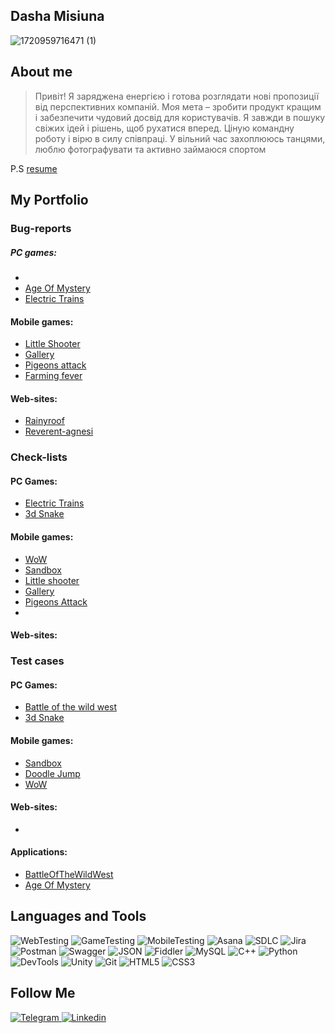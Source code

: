## Dasha Misiuna
![1720959716471 (1)](https://github.com/user-attachments/assets/1da1a332-2821-4a48-8209-a8425cf3f0d8)


## About me
> Привіт! Я заряджена енергією і готова розглядати нові пропозиції від 
перспективних компаній. Моя мета – зробити продукт кращим і 
забезпечити чудовий досвід для користувачів. Я завжди в пошуку 
свіжих ідей і рішень, щоб рухатися вперед. Ціную командну роботу і 
вірю в силу співпраці.
У вільний час захоплююсь танцями, люблю фотографувати та 
активно займаюся спортом

P.S [resume](https://drive.google.com/file/d/1LbLlHrpqmBVr4i04VXY2x6tCtTGELMCy/view?usp=sharing)

## My Portfolio 

### Bug-reports 

##### PC games:
- 
- [Age Of Mystery](https://trello.com/b/8GiEjDlG/age-of-mystery)
- [Electric Trains](https://trello.com/b/L1Vo6xdM/electric-trains)

#### Mobile games: 
- [Little Shooter](https://trello.com/b/CRTVrMPw/little-shooter)
- [Gallery](https://trello.com/b/HhgRGwcJ/gallery)
- [Pigeons attack](https://trello.com/b/YXpDayRc/pigeons-attack)
- [Farming fever](https://trello.com/b/ycsNA7fh/farming-fever)

#### Web-sites:
- [Rainyroof](https://trello.com/b/t4uMhyfC/rainyroof)
- [Reverent-agnesi](https://trello.com/b/i9W9jGSd/reverent-agnesi)

### Check-lists
#### PC Games:
- [Electric Trains](https://docs.google.com/spreadsheets/d/15iZ9MJT3I6edpQzELFuqE1WXgrFPj-KEaZZOU2GiyAQ/edit?usp=drive_link)
- [3d Snake](https://docs.google.com/spreadsheets/d/1NpbdhnP5BiBtC8tUzDo4qYp3WqPMI7MUu7R-A6-spcY/edit?usp=sharing)


#### Mobile games:

- [WoW](https://docs.google.com/spreadsheets/d/12Ca_S-BjpsnHkG5SOZzxBov3-ri7fkOdqSCkvMyDtks/edit?usp=sharing)
- [Sandbox](https://docs.google.com/spreadsheets/d/12Ca_S-BjpsnHkG5SOZzxBov3-ri7fkOdqSCkvMyDtks/edit?usp=sharing)
- [Little shooter](https://docs.google.com/spreadsheets/d/18-sjjlTxOzAsSr6Bhk9jOa7rMk3pH1GbBuYdL27dy3E/edit?usp=sharing)
- [Gallery](https://docs.google.com/spreadsheets/d/1hI2buZDR3zjK5rCObyun4ye8wmoGn2FvCvqnW6Z0FiM/edit?usp=sharing)
- [Pigeons Attack](https://docs.google.com/spreadsheets/d/1qviaNxZ3jng15jLlagoBqvlCmzDsweJ0Ve3n6r8DtXM/edit?usp=sharing)
- 

#### Web-sites:


### Test cases 

#### PC Games:
- [Battle of the wild west](https://docs.google.com/spreadsheets/d/10_c3SoBqf0KPJ6OlRY_xD5Xhx70uMH2Neqm4nfLeGX8/edit?usp=drive_link)
- [3d Snake](https://docs.google.com/spreadsheets/d/136ivqY2xo5oz-vdlvRGGIM13vFxLSHveLQAaxScz3vE/edit?usp=drive_link)

#### Mobile games:
- [Sandbox](https://docs.google.com/spreadsheets/d/1pwTspniI5JatRAGBmNenxltyjDbI-EZZMswuaqKNl10/edit?pli=1)
- [Doodle Jump](https://docs.google.com/spreadsheets/d/1MhfTgoHOLwwrqymwGvbPY6HNcO1OPzzucMwwEVgJRC8/edit?usp=sharing)
- [WoW](https://docs.google.com/spreadsheets/d/1FJ1ZcGdD-oYtfL9mlR7m4_AiYvqws2fLHPDKQYHzyYU/edit?usp=sharing)

#### Web-sites:
-


#### Applications:
- [BattleOfTheWildWest]()
- [Age Of Mystery]()


## Languages and Tools
![WebTesting](https://img.shields.io/badge/-WebTesting-556AC1?style=for-the-badge&logo=WebTesting&logoColor=556AC1)
![GameTesting](https://img.shields.io/badge/-GameTesting-FAB000?style=for-the-badge&logo=GameTesting&logoColor=FAB000)
![MobileTesting](https://img.shields.io/badge/-MobileTesting-4592C1?style=for-the-badge&logo=MobileTesting&logoColor=4592C1)
![Asana](https://img.shields.io/badge/-Asana-363639?style=for-the-badge&logo=Asana&logoColor=F06A6A)
![SDLC](https://img.shields.io/badge/-SDLC-A4BEF1?style=for-the-badge&logo=SDLC&logoColor=A4BEF1)
![Jira](https://img.shields.io/badge/-Jira-629FF6?style=for-the-badge&logo=Jira&logoColor=166BE0)
![Postman](https://img.shields.io/badge/-Postman-D7D0AD?style=for-the-badge&logo=Postman&logoColor=FB7C29)
![Swagger](https://img.shields.io/badge/-Swagger-173648?style=for-the-badge&logo=Swagger&logoColor=8BB600)
![JSON](https://img.shields.io/badge/-JSON-B2B2B2?style=for-the-badge&logo=JSON&logoColor=393939)
![Fiddler](https://img.shields.io/badge/-Fiddler-2B6D05?style=for-the-badge&logo=Fiddler&logoColor=2B6D05)
![MySQL](https://img.shields.io/badge/-MySQL-5181A2?style=for-the-badge&logo=MySQL&logoColor=00337E)
![C++](https://img.shields.io/badge/-C++-659AD2?style=for-the-badge&logo=C%2b%2b&logoColor=004482)
![Python](https://img.shields.io/badge/-Python-254A6B?style=for-the-badge&logo=Python&logoColor=FFE56A)
![DevTools](https://img.shields.io/badge/-DevTools-266EE4?style=for-the-badge&logo=DevTools&logoColor=266EE4)
![Unity](https://img.shields.io/badge/-Unity-757879?style=for-the-badge&logo=Unity&logoColor=000000)
![Git](https://img.shields.io/badge/-Git-181617?style=for-the-badge&logo=Git&logoColor=F0F0F0)
![HTML5](https://img.shields.io/badge/-HTML5-3A3B3D?style=for-the-badge&logo=HTML5&logoColor=64C18)
![CSS3](https://img.shields.io/badge/-CSS3-254ADC?style=for-the-badge&logo=CSS3&logoColor=2094EF)


## Follow Me
[ ![Telegram](https://img.shields.io/badge/-Telegram-30A5D8?style=for-the-badge&logo=Telegram&logoColor=F6F9FA) ](https://t.me/dashacarry)
[ ![Linkedin](https://img.shields.io/badge/-Linkedin-0A66C2?style=for-the-badge&logo=Linkedin&logoColor=FFFFFF) ](https://www.linkedin.com/in/dashamisiuna/?lipi=urn%3Ali%3Apage%3Aorganization_admin_admin_analytics_followers%3B36051821-cb08-44a7-be1e-7147962d9030)
